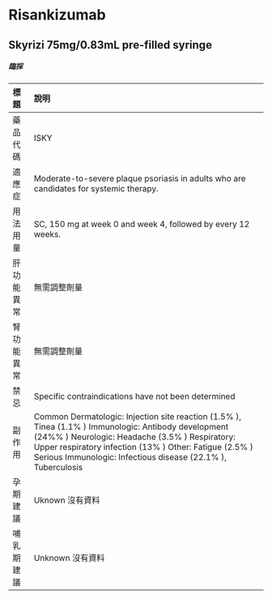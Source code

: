 # Risankizumab

## Skyrizi 75mg/0.83mL pre-filled syringe

##### 臨採

| 標題       | 說明                                                                                                                                                                                                                                                                             |
|:-----------|:---------------------------------------------------------------------------------------------------------------------------------------------------------------------------------------------------------------------------------------------------------------------------------|
| 藥品代碼   | ISKY                                                                                                                                                                                                                                                                             |
| 適應症     | Moderate-to-severe plaque psoriasis in adults who are candidates for systemic therapy.                                                                                                                                                                                           |
| 用法用量   | SC, 150 mg at week 0 and week 4, followed by every 12 weeks.                                                                                                                                                                                                                     |
| 肝功能異常 | 無需調整劑量                                                                                                                                                                                                                                                                     |
| 腎功能異常 | 無需調整劑量                                                                                                                                                                                                                                                                     |
| 禁忌       | Specific contraindications have not been determined                                                                                                                                                                                                                              |
| 副作用     | Common Dermatologic: Injection site reaction (1.5% ), Tinea (1.1% ) Immunologic: Antibody development (24%% ) Neurologic: Headache (3.5% ) Respiratory: Upper respiratory infection (13% ) Other: Fatigue (2.5% ) Serious Immunologic: Infectious disease (22.1% ), Tuberculosis |
| 孕期建議   | Uknown 沒有資料                                                                                                                                                                                                                                                                  |
| 哺乳期建議 | Unknown 沒有資料                                                                                                                                                                                                                                                                 |


